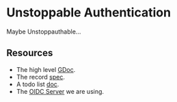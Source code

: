 # Unstoppable Authentication

Maybe Unstoppauthable...

## Resources

- The high level [GDoc](https://docs.google.com/document/d/1XCzKDI_SsfakDyW-lPbDtO5xgmVlwqi3y6E_7OKLXcw/edit).
- The record [spec](https://docs.google.com/document/d/1omt5uIYkMFNF75ZgFfqsvIqF0pXZBt6kDjWQDDQo1bE/edit).
- A todo list [doc](https://docs.google.com/document/d/17oF-W05uMC4T5LSAiaRzTJyFENmAk8y85rvUhNJRQXY/edit).
- The [OIDC Server](https://github.com/panva/node-oidc-provider) we are using.
